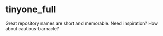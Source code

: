 # tinyone_full
Great repository names are short and memorable. Need inspiration? How about cautious-barnacle?
